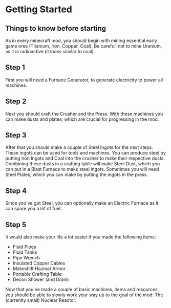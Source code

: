 Getting Started
===============

## Things to know before starting
As in every minecraft mod, you should begin with mining essential early game ores (Titanium, Iron, Copper, Coal). Be carefull not to mine Uranium, as it is radioactive (it looks similar to coal).


## Step 1
First you will need a Furnace Generator, to generate electricity to power all machines.

## Step 2
Next you should craft the Crusher and the Press. With these machines you can make dusts and plates, which are crucial for progressing in the mod.

## Step 3
After that you should make a couple of Steel Ingots for the next steps. These ingots can be used for tools and machines. You can produce steel by putting Iron Ingots and Coal into the crusher to make their respective dusts. Combining these dusts in a crafting table will make Steel Dust, which you can put in a Blast Furnace to make steel ingots. Sometimes you will need Steel Plates, which you can make by putting the ingots in the press.

## Step 4
Since you've got Steel, you can optionally make an Electric Furnace as it can spare you a lot of fuel. 

## Step 5
It would also make your life a lot easier if you made the following items:  
- Fluid Pipes  
- Fluid Tanks  
- Pipe Wrench  
- Insulated Copper Cables  
- Makeshift Hazmat Armor  
- Portable Crafting Table  
- Decon Shower (and Drain)

Now that you've made a couple of basic machines, items and resources, you should be able to slowly work your way up to the goal of the mod: The (currently small) Nuclear Reactor.